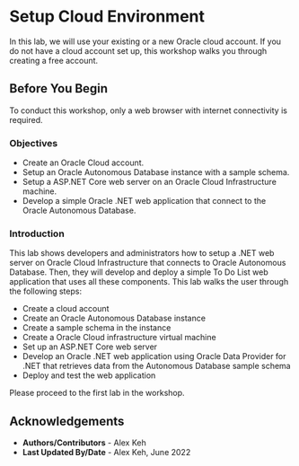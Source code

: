 # Setup Cloud Environment
In this lab, we will use your existing or a new Oracle cloud account. If you do not have a cloud account set up, this workshop walks you through creating a free account.

## Before You Begin
To conduct this workshop, only a web browser with internet connectivity is required.

### Objectives
- Create an Oracle Cloud account.
- Setup an Oracle Autonomous Database instance with a sample schema.
- Setup a ASP.NET Core web server on an Oracle Cloud Infrastructure machine.
- Develop a simple Oracle .NET web application that connect to the Oracle Autonomous Database.


### Introduction
This lab shows developers and administrators how to setup a .NET web server on Oracle Cloud Infrastructure that connects to Oracle Autonomous Database. Then, they will develop and deploy a simple To Do List web application that uses all these components. This lab walks the user through the following steps:
- Create a cloud account
- Create an Oracle Autonomous Database instance
- Create a sample schema in the instance
- Create a Oracle Cloud infrastructure virtual machine
- Set up an ASP.NET Core web server
- Develop an Oracle .NET web application using Oracle Data Provider for .NET that retrieves data from the Autonomous Database sample schema
- Deploy and test the web application

Please proceed to the first lab in the workshop.

## Acknowledgements

- **Authors/Contributors** - Alex Keh
- **Last Updated By/Date** - Alex Keh, June 2022

